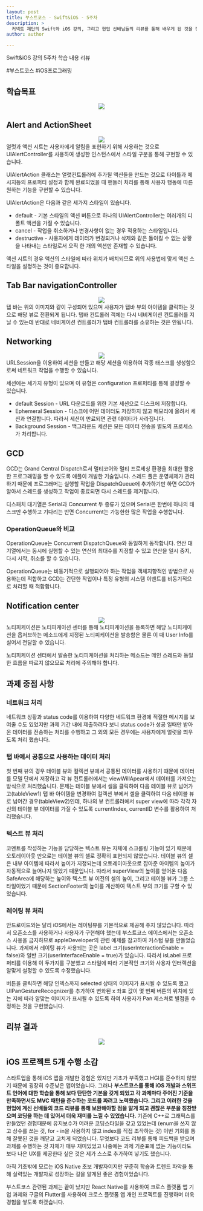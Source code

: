 ```yaml
---
layout: post
title: 부스트코스 - Swift&iOS - 5주차
description: >
  커넥트 재단의 Swift와 iOS 강의, 그리고 현업 선배님들의 리뷰를 통해 배우게 된 것을 정리하기 위한 포스팅 입니다.
author: author

---
```


Swift&iOS 강의 5주차 학습 내용 리뷰

\#부스트코스 \#iOS프로그래밍

## 학습목표
<center>
<img src="https://sungwon-choi-29.github.io/assets/img/blog/boostcourse_5.png"/>
</center>

## Alert and ActionSheet
<center>
<img src="https://sungwon-choi-29.github.io/assets/img/blog/boostcourse_5_1.png"/>
</center>
얼럿과 액션 시트는 사용자에게 알림을 표현하기 위해 사용하는 것으로 UIAlertController를 사용하여 생성한 인스턴스에서 스타일 구분을 통해 구현할 수 있습니다.

UIAlertAction 클래스는 얼럿컨트롤러에 추가될 액션들을 만드는 것으로 타이틀과 메시지등의 프로퍼티 설정과 함께 완료되었을 때 핸들러 처리를 통해 사용자 행동에 따른 원하는 기능을 구현할 수 있습니다.

UIAlertAction은 다음과 같은 세가지 스타일이 있습니다.

* default - 기본 스타일의 액션 버튼으로 하나의 UIAlertController는 여러개의 디폴트 액션을 가질 수 있습니다.
* cancel - 작업을 취소하거나 변경사항이 없는 경우 적용하는 스타일입니다.
* destructive - 사용자에게 데이터가 변경되거나 삭제와 같은 돌이킬 수 없는 상황을 나타내는 스타일로서 오직 한 개의 액션만 존재할 수 있습니다.

액션 시트의 경우 액션의 스타일에 따라 위치가 배치되므로 위의 사용법에 맞게 액션 스타일을 설정하는 것이 중요합니다.

## Tab Bar navigationController
<center>
<img src="https://sungwon-choi-29.github.io/assets/img/blog/boostcourse_5_2.png"/>
</center>
텝 바는 위의 이미지와 같이 구성되어 있으며 사용자가 탭바 뷰의 아이템을 클릭하는 것으로 해당 뷰로 전환되게 됩니다. 탭바 컨트롤러 객체는 다시 네비게이션 컨트롤러를 지닐 수 있는데 반대로 네비게이션 컨트롤러가 탭바 컨트롤러를 소유하는 것은 안됩니다.

## Networking
<center>
<img src="https://sungwon-choi-29.github.io/assets/img/blog/boostcourse_5_2.png"/>
</center>
URLSession을 이용하여 세션을 만들고 해당 세션을 이용하여 각종 태스크를 생성함으로써 네트워크 작업을 수행할 수 있습니다.

세션에는 세가지 유형이 있으며 이 유형은 configuration 프로퍼티를 통해 결정할 수 있습니다.
* default Session - URL 다운로드를 위한 기본 세션으로 디스크에 저장합니다.
* Ephemeral Session - 디스크에 어떤 데이터도 저장하지 않고 메모리에 올려서 세션과 연결합니다. 따라서 세션이 만료되면 관련 데이터가 사라집니다.
* Background Session - 백그라운드 세션은 모든 데이터 전송을 별도의 프로세스가 처리합니다.

## GCD
GCD는 Grand Central Dispatch로서 멀티코어와 멀티 프로세싱 환경을 최대한 활용한 프로그래밍을 할 수 있도록 애플이 개발한 기술입니다. 스레드 풀은 운영체제가 관리하기 때문에 프로그래머는 실행할 작업을 DispatchQueue에 추가하기만 하면 GCD가 알아서 스레드를 생성하고 작업이 종료되면 다시 스레드를 제거합니다.

디스패치 대기열은 Serial과 Concurrent 두 종류가 있으며 Serial은 한번에 하나의 태스크만 수행하고 기다리는 반면 Concurrent는 가능한한 많은 작업을 수행합니다.
### OperationQueue와 비교
OperationQueue는 Concurrent DispatchQueue와 동일하게 동작합니다. 연산 대기열에서는 동시에 실행할 수 있는 연산의 최대수를 지정할 수 있고 연산을 일시 중지, 다시 시작, 취소를 할 수 있습니다.

OperationQueue는 비동기적으로 실행되어야 하는 작업을 객체지향적인 방법으로 사용하는데 적합하고 GCD는 간단한 작업이나 특정 유형의 시스템 이벤트를 비동기적으로 처리할 때 적합합니다.

## Notification center
<center>
<img src="https://sungwon-choi-29.github.io/assets/img/blog/boostcourse_5_4.png"/>
</center>
노티피케이션은 노티피케이션 센터를 통해 노티피케이션을 등록하면 해당 노티피케이션을 옵저브하는 메소드에게 지정된 노티피케이션을 발송함은 물론 이 때 User Info를 실어서 전달할 수 있습니다.

노티피케이션 센터에서 발송한 노티피케이션을 처리하는 메소드는 메인 스레드와 동일한 흐름을 따르지 않으므로 처리에 주의해야 합니다.

## 과제 중점 사항

### 네트워크 처리
네트워크 상황과 status code를 이용하여 다양한 네트워크 환경에 적절한 메시지를 보여줄 수도 있었지만 과제 기간 내에 제출하려다 보니 status code가 성공 일때만 받아온 데이터를 전송하는 처리를 수행하고 그 외의 모든 경우에는 사용자에게 얼럿을 띄우도록 처리 했습니다.

### 탭 바에서 공통으로 사용하는 데이터 처리
첫 번쨰 뷰의 경우 테이블 뷰와 컬렉션 뷰에서 공통된 데이터를 사용하기 떄문에 데이터를 모델 단에서 저장하고 각 뷰 컨트롤러에서는 viewWillApear에서 데이터를 가져오는 방식으로 처리했습니다. 문제는 테이블 뷰에서 셀을 클릭하여 다음 테이블 뷰로 넘어가고(tableView1) 탭 바 아이템을 변경하여 컬렉션 뷰에서 셀을 클릭하여 다음 테이블 뷰로 넘어간 경우(tableView2)인데, 하나의 뷰 컨트롤러에서 super view에 따라 각각 자신의 테이블 뷰 데이터를 가질 수 있도록 currentIndex, currentID 변수를 활용하여 처리했습니다.

### 텍스트 뷰 처리
코멘트를 작성하는 기능을 담당하는 텍스트 뷰는 자체에 스크롤링 기능이 있기 때문에 오토레이아웃 만으로는 테이블 뷰의 셀로 정확히 표현되지 않았습니다. 테이블 뷰의 셀은 내부 아이템에 따라서 높이가 지정되는데 오토레이아웃으로 잡아준 아이템의 높이가 자동적으로 늘어나지 않았기 때문입니다. 따라서 superView의 높이를 얻어온 다음 SafeArea에 해당하는 높이와 텍스트 뷰 이전의 셀의 높이, 그리고 테이블 뷰가 그룹 스타일이었기 때문에 SectionFooter의 높이를 계산하여 텍스트 뷰의 크기를 구할 수 있었습니다.

### 레이팅 뷰 처리
안드로이드와는 달리 iOS에서는 레이팅뷰를 기본적으로 제공해 주지 않았습니다. 따라서 오픈소스를 사용하거나 사용자가 구현해야 했는데 부스트코스 에이스에서는 오픈소스 사용을 금지하므로 appleDeveloper의 관련 예제를 참고하여 커스텀 뷰를 만들었습니다. 과제에서 레이팅 뷰가 사용되는 곳은 label 크기(userInteractionEnable = false)와 일반 크기(userInterfaceEnable = true)가 있습니다. 따라서 isLabel 프로퍼티를 이용해 이 두가지를 구분했고 스타일에 따라 기본적인 크기와 사용자 인터렉션을 알맞게 설정할 수 있도록 수정했습니다.

버튼을 클릭하면 해당 인덱스까지 selected 상태의 이미지가 표시될 수 있도록 했고 UIPanGestureRecognizer를 추가하여 변화된 x 좌표 값이 몇 번째 버튼의 위치에 있는 지에 따라 알맞는 이미지가 표시될 수 있도록 하여 사용자가 Pan 제스쳐로 별점을 수정하는 것을 구현했습니다.

## 리뷰 결과
<center>
<img src="https://sungwon-choi-29.github.io/assets/img/blog/boostcourseResult5_1.png"/>
</center>


## iOS 프로젝트 5개 수행 소감
스타트업을 통해 iOS 앱을 개발한 경험은 있지만 기초가 부족했고 HGI를 준수하지 않았기 때문에 굉장히 수준낮은 앱이었습니다. 그러나 <b>부스트코스를 통해 iOS 개발과 스위프트 언어에 대한 학습을 통해 보다 탄탄한 기본을 갖게 되었고 각 과제마다 주어진 기준을 만족하면서도 MVC 패턴을 준수하는 코드를 짜려고 노력했습니다. 그리고 이러한 것을 현업에 계신 선배들의 코드 리뷰를 통해 보완해야할 점을 알게 되고 괜찮은 부분을 칭찬받으며 코딩을 하는 데 있어서 더욱 재미를 느낄 수 있었습니다.</b> 기존에 C++로 그래픽스를 만들었던 경험때문에 유지보수가 어려운 코딩스타일을 갖고 있었는데 (enum을 쓰지 않고 상수를 쓰는 것, for - in을 사용하지 않고 index를 직접 조작하는 것) 이번 기회를 통해 잘못된 것을 깨닫고 고치게 되었습니다. 무엇보다 코드 리뷰를 통해 피드백을 받으며 과제를 수행하는 것 자체가 매우 재미있었고 나중에는 과제 기준표에 없는 기능이라도 보다 나은 UX를 제공한다 싶은 것은 제가 스스로 추가하여 넣기도 했습니다.

아직 기초밖에 모르는 iOS Native 초보 개발자이지만 꾸준히 학습과 트렌드 파악을 통해 실력있는 개발자로 성장하는 길을 알게된 좋은 경험이었습니다.

부스트코스 관련된 과제는 끝이 났지만 React Native를 사용하여 크로스 플랫폼 앱 기업 과제와 구글의 Flutter를 사용하여 크로스 플랫폼 앱 개인 프로젝트를 진행하며 더욱 경험을 쌓도록 하겠습니다.

